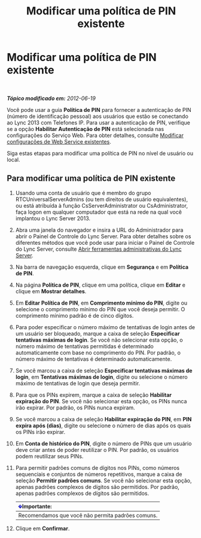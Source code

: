 ﻿---
title: Modificar uma política de PIN existente
TOCTitle: Modificar uma política de PIN existente
ms:assetid: 517caaee-3349-4fa6-8d86-e4da3258a445
ms:mtpsurl: https://technet.microsoft.com/pt-br/library/Gg520993(v=OCS.15)
ms:contentKeyID: 49306707
ms.date: 05/19/2016
mtps_version: v=OCS.15
ms.translationtype: HT
---

# Modificar uma política de PIN existente

 

_**Tópico modificado em:** 2012-06-19_

Você pode usar a guia **Política de PIN** para fornecer a autenticação de PIN (número de identificação pessoal) aos usuários que estão se conectando ao Lync 2013 com Telefones IP. Para usar a autenticação de PIN, verifique se a opção **Habilitar Autenticação de PIN** está selecionada nas configurações do Serviço Web. Para obter detalhes, consulte [Modificar configurações de Web Service existentes](lync-server-2013-modify-existing-web-service-configuration-settings.md).

Siga estas etapas para modificar uma política de PIN no nível de usuário ou local.

## Para modificar uma política de PIN existente

1.  Usando uma conta de usuário que é membro do grupo RTCUniversalServerAdmins (ou tem direitos de usuário equivalentes), ou está atribuída à função CsServerAdministrator ou CsAdministrator, faça logon em qualquer computador que está na rede na qual você implantou o Lync Server 2013.

2.  Abra uma janela do navegador e insira a URL do Administrador para abrir o Painel de Controle do Lync Server. Para obter detalhes sobre os diferentes métodos que você pode usar para iniciar o Painel de Controle do Lync Server, consulte [Abrir ferramentas administrativas do Lync Server](lync-server-2013-open-lync-server-administrative-tools.md).

3.  Na barra de navegação esquerda, clique em **Segurança** e em **Política de PIN**.

4.  Na página **Política de PIN**, clique em uma política, clique em **Editar** e clique em **Mostrar detalhes**.

5.  Em **Editar Política de PIN**, em **Comprimento mínimo do PIN**, digite ou selecione o comprimento mínimo do PIN que você deseja permitir. O comprimento mínimo padrão é de cinco dígitos.

6.  Para poder especificar o número máximo de tentativas de login antes de um usuário ser bloqueado, marque a caixa de seleção **Especificar tentativas máximas de login**. Se você não selecionar esta opção, o número máximo de tentativas permitidas é determinado automaticamente com base no comprimento do PIN. Por padrão, o número máximo de tentativas é determinado automaticamente.

7.  Se você marcou a caixa de seleção **Especificar tentativas máximas de login**, em **Tentativas máximas de login**, digite ou selecione o número máximo de tentativas de login que deseja permitir.

8.  Para que os PINs expirem, marque a caixa de seleção **Habilitar expiração do PIN**. Se você não selecionar esta opção, os PINs nunca irão expirar. Por padrão, os PINs nunca expiram.

9.  Se você marcou a caixa de seleção **Habilitar expiração do PIN**, em **PIN expira após (dias)**, digite ou selecione o número de dias após os quais os PINs irão expirar.

10. Em **Conta de histórico do PIN**, digite o número de PINs que um usuário deve criar antes de poder reutilizar o PIN. Por padrão, os usuários podem reutilizar seus PINs.

11. Para permitir padrões comuns de dígitos nos PINs, como números sequenciais e conjuntos de números repetitivos, marque a caixa de seleção **Permitir padrões comuns**. Se você não selecionar esta opção, apenas padrões complexos de dígitos são permitidos. Por padrão, apenas padrões complexos de dígitos são permitidos.
    
    <table>
    <thead>
    <tr class="header">
    <th><img src="images/Gg425939.important(OCS.15).gif" title="important" alt="important" />Importante:</th>
    </tr>
    </thead>
    <tbody>
    <tr class="odd">
    <td>Recomendamos que você não permita padrões comuns.</td>
    </tr>
    </tbody>
    </table>


12. Clique em **Confirmar**.

